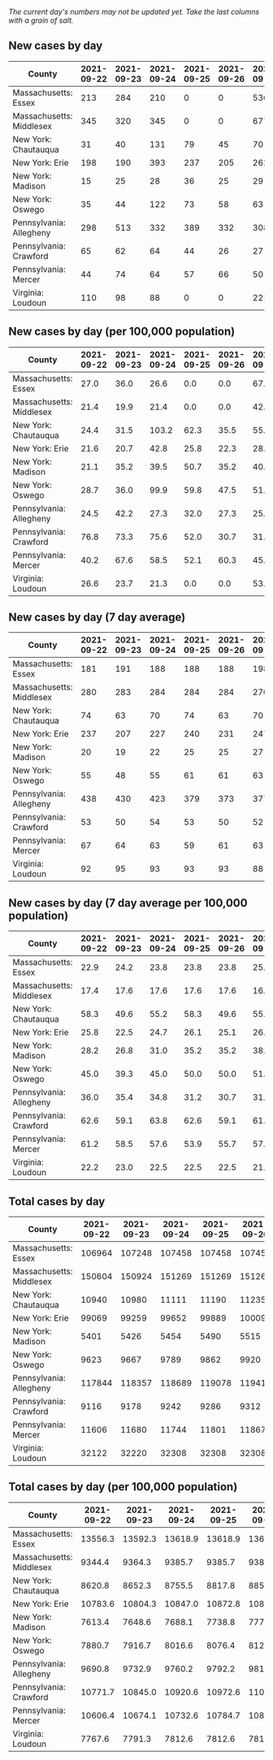 _The current day's numbers may not be updated yet. Take the last columns with a grain of salt._
## New cases by day

| County | 2021-09-22 | 2021-09-23 | 2021-09-24 | 2021-09-25 | 2021-09-26 | 2021-09-27 | 2021-09-28 |
| --- | --- | --- | --- | --- | --- | --- | --- |
| Massachusetts: Essex | 213 | 284 | 210 | 0 | 0 | 536 |  |
| Massachusetts: Middlesex | 345 | 320 | 345 | 0 | 0 | 677 |  |
| New York: Chautauqua | 31 | 40 | 131 | 79 | 45 | 70 |  |
| New York: Erie | 198 | 190 | 393 | 237 | 205 | 262 |  |
| New York: Madison | 15 | 25 | 28 | 36 | 25 | 29 |  |
| New York: Oswego | 35 | 44 | 122 | 73 | 58 | 63 |  |
| Pennsylvania: Allegheny | 298 | 513 | 332 | 389 | 332 | 308 |  |
| Pennsylvania: Crawford | 65 | 62 | 64 | 44 | 26 | 27 |  |
| Pennsylvania: Mercer | 44 | 74 | 64 | 57 | 66 | 50 |  |
| Virginia: Loudoun | 110 | 98 | 88 | 0 | 0 | 221 |  |

## New cases by day (per 100,000 population)

| County | 2021-09-22 | 2021-09-23 | 2021-09-24 | 2021-09-25 | 2021-09-26 | 2021-09-27 | 2021-09-28 |
| --- | --- | --- | --- | --- | --- | --- | --- |
| Massachusetts: Essex | 27.0 | 36.0 | 26.6 | 0.0 | 0.0 | 67.9 |  |
| Massachusetts: Middlesex | 21.4 | 19.9 | 21.4 | 0.0 | 0.0 | 42.0 |  |
| New York: Chautauqua | 24.4 | 31.5 | 103.2 | 62.3 | 35.5 | 55.2 |  |
| New York: Erie | 21.6 | 20.7 | 42.8 | 25.8 | 22.3 | 28.5 |  |
| New York: Madison | 21.1 | 35.2 | 39.5 | 50.7 | 35.2 | 40.9 |  |
| New York: Oswego | 28.7 | 36.0 | 99.9 | 59.8 | 47.5 | 51.6 |  |
| Pennsylvania: Allegheny | 24.5 | 42.2 | 27.3 | 32.0 | 27.3 | 25.3 |  |
| Pennsylvania: Crawford | 76.8 | 73.3 | 75.6 | 52.0 | 30.7 | 31.9 |  |
| Pennsylvania: Mercer | 40.2 | 67.6 | 58.5 | 52.1 | 60.3 | 45.7 |  |
| Virginia: Loudoun | 26.6 | 23.7 | 21.3 | 0.0 | 0.0 | 53.4 |  |

## New cases by day (7 day average)

| County | 2021-09-22 | 2021-09-23 | 2021-09-24 | 2021-09-25 | 2021-09-26 | 2021-09-27 | 2021-09-28 |
| --- | --- | --- | --- | --- | --- | --- | --- |
| Massachusetts: Essex | 181 | 191 | 188 | 188 | 188 | 198 |  |
| Massachusetts: Middlesex | 280 | 283 | 284 | 284 | 284 | 270 |  |
| New York: Chautauqua | 74 | 63 | 70 | 74 | 63 | 70 |  |
| New York: Erie | 237 | 207 | 227 | 240 | 231 | 247 |  |
| New York: Madison | 20 | 19 | 22 | 25 | 25 | 27 |  |
| New York: Oswego | 55 | 48 | 55 | 61 | 61 | 63 |  |
| Pennsylvania: Allegheny | 438 | 430 | 423 | 379 | 373 | 377 |  |
| Pennsylvania: Crawford | 53 | 50 | 54 | 53 | 50 | 52 |  |
| Pennsylvania: Mercer | 67 | 64 | 63 | 59 | 61 | 63 |  |
| Virginia: Loudoun | 92 | 95 | 93 | 93 | 93 | 88 |  |

## New cases by day (7 day average per 100,000 population)

| County | 2021-09-22 | 2021-09-23 | 2021-09-24 | 2021-09-25 | 2021-09-26 | 2021-09-27 | 2021-09-28 |
| --- | --- | --- | --- | --- | --- | --- | --- |
| Massachusetts: Essex | 22.9 | 24.2 | 23.8 | 23.8 | 23.8 | 25.1 |  |
| Massachusetts: Middlesex | 17.4 | 17.6 | 17.6 | 17.6 | 17.6 | 16.8 |  |
| New York: Chautauqua | 58.3 | 49.6 | 55.2 | 58.3 | 49.6 | 55.2 |  |
| New York: Erie | 25.8 | 22.5 | 24.7 | 26.1 | 25.1 | 26.9 |  |
| New York: Madison | 28.2 | 26.8 | 31.0 | 35.2 | 35.2 | 38.1 |  |
| New York: Oswego | 45.0 | 39.3 | 45.0 | 50.0 | 50.0 | 51.6 |  |
| Pennsylvania: Allegheny | 36.0 | 35.4 | 34.8 | 31.2 | 30.7 | 31.0 |  |
| Pennsylvania: Crawford | 62.6 | 59.1 | 63.8 | 62.6 | 59.1 | 61.4 |  |
| Pennsylvania: Mercer | 61.2 | 58.5 | 57.6 | 53.9 | 55.7 | 57.6 |  |
| Virginia: Loudoun | 22.2 | 23.0 | 22.5 | 22.5 | 22.5 | 21.3 |  |

## Total cases by day

| County | 2021-09-22 | 2021-09-23 | 2021-09-24 | 2021-09-25 | 2021-09-26 | 2021-09-27 | 2021-09-28 |
| --- | --- | --- | --- | --- | --- | --- | --- |
| Massachusetts: Essex | 106964 | 107248 | 107458 | 107458 | 107458 | 107994 |  |
| Massachusetts: Middlesex | 150604 | 150924 | 151269 | 151269 | 151269 | 151946 |  |
| New York: Chautauqua | 10940 | 10980 | 11111 | 11190 | 11235 | 11305 |  |
| New York: Erie | 99069 | 99259 | 99652 | 99889 | 100094 | 100356 |  |
| New York: Madison | 5401 | 5426 | 5454 | 5490 | 5515 | 5544 |  |
| New York: Oswego | 9623 | 9667 | 9789 | 9862 | 9920 | 9983 |  |
| Pennsylvania: Allegheny | 117844 | 118357 | 118689 | 119078 | 119410 | 119718 |  |
| Pennsylvania: Crawford | 9116 | 9178 | 9242 | 9286 | 9312 | 9339 |  |
| Pennsylvania: Mercer | 11606 | 11680 | 11744 | 11801 | 11867 | 11917 |  |
| Virginia: Loudoun | 32122 | 32220 | 32308 | 32308 | 32308 | 32529 |  |

## Total cases by day (per 100,000 population)

| County | 2021-09-22 | 2021-09-23 | 2021-09-24 | 2021-09-25 | 2021-09-26 | 2021-09-27 | 2021-09-28 |
| --- | --- | --- | --- | --- | --- | --- | --- |
| Massachusetts: Essex | 13556.3 | 13592.3 | 13618.9 | 13618.9 | 13618.9 | 13686.9 |  |
| Massachusetts: Middlesex | 9344.4 | 9364.3 | 9385.7 | 9385.7 | 9385.7 | 9427.7 |  |
| New York: Chautauqua | 8620.8 | 8652.3 | 8755.5 | 8817.8 | 8853.2 | 8908.4 |  |
| New York: Erie | 10783.6 | 10804.3 | 10847.0 | 10872.8 | 10895.2 | 10923.7 |  |
| New York: Madison | 7613.4 | 7648.6 | 7688.1 | 7738.8 | 7774.1 | 7814.9 |  |
| New York: Oswego | 7880.7 | 7916.7 | 8016.6 | 8076.4 | 8123.9 | 8175.5 |  |
| Pennsylvania: Allegheny | 9690.8 | 9732.9 | 9760.2 | 9792.2 | 9819.5 | 9844.9 |  |
| Pennsylvania: Crawford | 10771.7 | 10845.0 | 10920.6 | 10972.6 | 11003.3 | 11035.2 |  |
| Pennsylvania: Mercer | 10606.4 | 10674.1 | 10732.6 | 10784.7 | 10845.0 | 10890.7 |  |
| Virginia: Loudoun | 7767.6 | 7791.3 | 7812.6 | 7812.6 | 7812.6 | 7866.0 |  |
